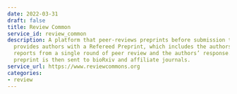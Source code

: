 ```yaml
---
date: 2022-03-31
draft: false
title: Review Common
service_id: review_common
description: A platform that peer-reviews preprints before submission to a journal,
  provides authors with a Refereed Preprint, which includes the authors’ manuscript,
  reports from a single round of peer review and the authors’ response. The refereed
  preprint is then sent to bioRxiv and affiliate journals.
service_url: https://www.reviewcommons.org
categories:
- review
---
```



